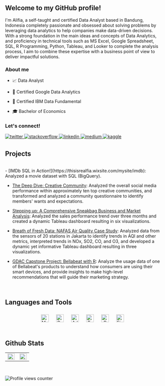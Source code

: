 ## Welcome to my GitHub profile!  
  


I'm Alifia, a self-taught and certified Data Analyst based in Bandung, Indonesia completely passionate and obsessed about solving problems by leveraging data analytics to help companies make data-driven decisions. With a strong foundation in the main ideas and concepts of Data Analytics, and proficiency in technical tools such as MS Excel, Google Spreadsheet, SQL, R Programming, Python, Tableau, and Looker to complete the analysis process, I aim to combine these expertise with a business point of view to deliver impactful solutions.    
  



### About me  
- 📈 Data Analyst  
  

- 🪪 Certified Google Data Analytics

  
- 🪪 Certified IBM Data Fundamental
  

- 🎓 Bachelor of Economics  
  



### Let's connect!  
<a href="https://twitter.com/thisisrealfia" target="_blank">
<img src=https://img.shields.io/badge/twitter-%2300acee.svg?&style=for-the-badge&logo=twitter&logoColor=white alt=twitter style="margin-bottom: 5px;" />
</a>
<a href="https://stackoverflow.com/users/21605948/alifia-ganjaraharja" target="_blank">
<img src=https://img.shields.io/badge/stackoverflow-%23F28032.svg?&style=for-the-badge&logo=stackoverflow&logoColor=white alt=stackoverflow style="margin-bottom: 5px;" />
</a>
<a href="https://linkedin.com/in/alifiaganjaraharja" target="_blank">
<img src=https://img.shields.io/badge/linkedin-%231E77B5.svg?&style=for-the-badge&logo=linkedin&logoColor=white alt=linkedin style="margin-bottom: 5px;" />
</a>
<a href="https://medium.com/@thisistherealfia" target="_blank">
<img src=https://img.shields.io/badge/medium-%23292929.svg?&style=for-the-badge&logo=medium&logoColor=white alt=medium style="margin-bottom: 5px;" />
</a>
<a href="https://www.kaggle.com/alifiaganjaraharja" target="_blank">
<img src=https://img.shields.io/badge/kaggle-%2344BAE8.svg?&style=for-the-badge&logo=kaggle&logoColor=white alt=kaggle style="margin-bottom: 5px;" />
</a>  
  

<br/>  


## Projects  
  

<br/>  
- [IMDb SQL in Action!](https://thisisrealfia.wixsite.com/mysite/imdb): Analyzed a movie dataset with SQL (BigQuery).


- [The Deep Dive: Creative Community](https://thisisrealfia.wixsite.com/mysite/knownunknown-case-study): Analyzed the overall social media performance within approximately ten top creative communities, and transformed and analyzed a community questionnaire to identify members' wants and expectations.    
  

- [Stepping up: A Comprehensive Sneakbag Business and Market Analysis](https://www.kaggle.com/code/alifiaganjaraharja/da-portfolio-sneakbag-analysis-with-r): Analyzed the sales performance trend over three months and created a dynamic Tableau dashboard resulting in six visualizations.   
  

- [Breath of Fresh Data: NAFAS Air Quality Case Study](https://thisisrealfia.wixsite.com/mysite/nafas-case-study): Analyzed data from the sensors of 20 stations in Jakarta to identify trends in AQI and other metrics, interpreted trends in NOx, SO2, CO, and O3, and developed a dynamic yet informative Tableau dashboard resulting in three visualizations.    
  

- [GDAC Capstone Project: Bellabeat with R](https://www.kaggle.com/code/alifiaganjaraharja/gdac-capstone-project-bellabeat-with-r): Analyze the usage data of one of Bellabeat's products to understand how consumers are using their smart devices, and provide insights to make high-level recommendations that will guide their marketing strategy.   
  

<br/>  


## Languages and Tools  
<div align="center">  
<a href="https://www.mysql.com/" target="_blank"><img style="margin: 10px" src="https://profilinator.rishav.dev/skills-assets/mysql-original-wordmark.svg" alt="MySQL" height="25" /></a>  
<a href="https://www.python.org/" target="_blank"><img style="margin: 10px" src="https://profilinator.rishav.dev/skills-assets/python-original.svg" alt="Python" height="25" /></a>  
<a href="https://www.adobe.com/in/products/xd.html" target="_blank"><img style="margin: 10px" src="https://profilinator.rishav.dev/skills-assets/adobexd.png" alt="Adobe XD" height="25" /></a>  
<a href="https://www.tableau.com/" target="_blank"><img style="margin: 10px" src="https://profilinator.rishav.dev/skills-assets/tableau.svg" alt="Tableau" height="25" /></a>  
<a href="https://www.r-project.org/" target="_blank"><img style="margin: 10px" src="https://profilinator.rishav.dev/skills-assets/r.svg" alt="R" height="25" /></a>  
<a href="https://www.figma.com/" target="_blank"><img style="margin: 10px" src="https://profilinator.rishav.dev/skills-assets/figma-icon.svg" alt="Figma" height="25" /></a>  
</div>  

<br/>  


## Github Stats  
<table><tr><td valign="top" width="50%">

<img src="https://github-readme-stats.vercel.app/api?username=alifiaganjaraharja&show_icons=true&count_private=true&hide_border=true" align="left" style="width: 100%" />

</td><td valign="top" width="50%">

<img src="https://github-readme-stats.vercel.app/api/top-langs/?username=alifiaganjaraharja&hide_border=true&layout=compact" align="left" style="width: 100%" />

</td></tr></table>  

<br/>  

![Profile views counter](https://komarev.com/ghpvc/?username=alifiaganjaraharja&&style=flat-square)  

<br />
